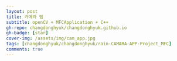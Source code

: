 ```yaml
---
layout: post
title: 카메라 앱
subtitle: openCV + MFCApplication + C++
gh-repo: changdonghyuk/changdonghyuk.github.io
gh-badge: [star]
cover-img: /assets/img/cam_app.jpg
tags: [changdonghyuk/changdonghyuk/rain-CAMARA-APP-Project_MFC]
comments: true
---
```

